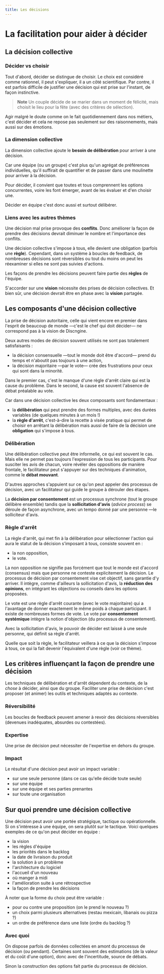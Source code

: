 ```yaml
---
title: Les décisions
---
```


# La facilitation pour aider à décider

## La décision collective

### Décider vs choisir

Tout d'abord, décider se distingue de choisir. Le choix est considéré comme rationnel, il peut s'expliquer, il a un côté scientifique. Par contre, il est parfois difficile de justifier une décision qui est prise sur l'instant, de façon instinctive.

> **Note**
> Un couple décide de se marier dans un moment de félicité, mais choisit le lieu pour la fête (avec des critères de sélection).

Agir malgré le doute comme on le fait quotidiennement dans nos métiers, c'est décider et cela ne repose pas seulement sur des raisonnements, mais aussi sur des émotions.

### La dimension collective

La dimension collective ajoute le **besoin de délibération** pour arriver à une décision.

Car une équipe (ou un groupe) c'est plus qu'un agrégat de préférences individuelles, qu'il suffirait de quantifier et de passer dans une moulinette pour arriver à la décision.

Pour décider, il convient que toutes et tous comprennent les options concurrentes, voire les font émerger, avant de les évaluer et d'en choisir une.

Décider en équipe c'est donc aussi et surtout délibérer.

### Liens avec les autres thèmes
Une décision mal prise provoque des **conflits**. Donc améliorer la façon de prendre des décisions devrait diminuer le nombre et l'importance des conflits.

Une décision collective s'impose à tous, elle devient une obligation (parfois une **règle**). Cependant, dans un système à boucles de feedback, de nombreuses décisions sont réversibles ou tout du moins on peut les réexaminer si elles ne sont pas suivies d'actions.

Les façons de prendre les décisions peuvent faire partie des **règles** de l'équipe.

S'accorder sur une **vision** nécessite des prises de décision collectives.
Et bien sûr, une décision devrait être en phase avec la **vision** partagée.

## Les composants d'une décision collective

La prise de décision autoritaire, celle qui vient encore en premier dans l'esprit de beaucoup de monde —c'est le chef qui doit décider— ne correspond pas à la vision de Discngine.

Deux autres modes de décision souvent utilisés ne sont pas totalement satisfaisants :
- la décision consensuelle —tout le monde doit être d'accord— prend du temps et n'aboutit pas toujours à une action,
- la décision majoritaire —par le vote— crée des frustrations pour ceux qui sont dans la minorité.

Dans le premier cas, c'est le manque d'une règle d'arrêt claire qui est la cause du problème. Dans le second, la cause est souvent l'absence de débat préalable au vote.

Car dans une décision collective les deux composants sont fondamentaux :
- la **délibération** qui peut prendre des formes multiples, avec des durées variables (de quelques minutes à un mois !)
- la **règle d'arrêt**, c'est-à-dire la recette à visée pratique qui permet de choisir en arrêtant la délibération mais aussi de faire de la décision une **obligation** qui s'impose à tous.

### Délibération

Une délibération collective peut être informelle, ce qui est souvent le cas. Mais elle ne permet pas toujours l'expression de tous les participants.
Pour susciter les avis de chacun, voire révéler des oppositions de manière frontale, le facilitateur peut s'appuyer sur des techniques d'animation, comme le **débat mouvant**.

D'autres approches s'appuient sur ce qu'on peut appeler des processus de décision, avec un facilitateur qui guide le groupe à dérouler des étapes.

La **décision par consentement** est un processus synchrone (tout le groupe délibère ensemble) tandis que la **sollicitation d'avis** (*advice process*) se déroule de façon asynchrone, avec un tempo donné par une personne —le solliciteur d'avis.

### Règle d'arrêt

La règle d'arrêt, qui met fin à la délibération pour sélectionner l'action qui aura le statut de la décision s’imposant à tous, consiste souvent en :

- la non opposition,
- le vote.

La non opposition ne signifie pas forcément que tout le monde est d'accord (consensus) mais que personne ne conteste explicitement la décision. Le processus de décision par consentement vise cet objectif, sans garantie d'y arriver.
Il intègre, comme d'ailleurs la sollicitation d'avis, la **réduction des opinions**, en intégrant les objections ou conseils dans les options proposées.

Le vote est une règle d'arrêt courante (avec le vote majoritaire) qui a l'avantage de donner exactement le même poids à chaque participant. Il existe de nombreuses formes de vote. Le vote par **consentement systémique** intègre la notion d'objection (du processus de consentement).

Avec la sollicitation d'avis, le pouvoir de décider est laissé à une seule personne, qui définit sa règle d'arrêt.

Quelle que soit la règle, le facilitateur veillera à ce que la décision s'impose à tous, ce qui la fait devenir l'équivalent d'une règle (voir ce thème).

## Les critères influençant la façon de prendre une décision

Les techniques de délibération et d'arrêt dépendent du contexte,  de la *chose* à décider, ainsi que du groupe. Faciliter une prise de décision c'est proposer (et animer) les outils et techniques adaptés au contexte.

### Réversibilité
Les boucles de feedback peuvent amener à revoir des décisions réversibles (devenues inadéquates, absurdes ou contestées).

### Expertise
Une prise de décision peut nécessiter de l'expertise en dehors du groupe.

### Impact
Le résultat d'une décision peut avoir un impact variable :
- sur une seule personne (dans ce cas qu'elle décide toute seule)
- sur une équipe
- sur une équipe et ses parties prenantes
- sur toute une organisation

## Sur quoi prendre une décision collective

Une décision peut avoir une portée stratégique, tactique ou opérationnelle. Si on s'intéresse à une équipe, on sera plutôt sur le tactique. Voici quelques exemples de ce qu'on peut décider en équipe :
- la vision
- les règles d'équipe
- les priorités dans le backlog
- la date de livraison du produit
- la solution à un problème
- l'architecture du logiciel
- l'accueil d'un nouveau
- où manger à midi
- l'amélioration suite à une rétrospective
- la façon de prendre les décisions

À noter que la forme du choix peut être variable :
- pour ou contre une proposition (on le prend le nouveau ?)
- un choix parmi plusieurs alternatives (restau mexicain, libanais ou pizza ?)
- un ordre de préférence dans une liste (ordre du backlog ?)

### Avec quoi
On dispose parfois de données collectées en amont du processus de décision (ou pendant). Certaines sont souvent des estimations (de la valeur et du coût d'une option), donc avec de l'incertitude, source de débats.

Sinon la construction des options fait partie du processus de décision.
